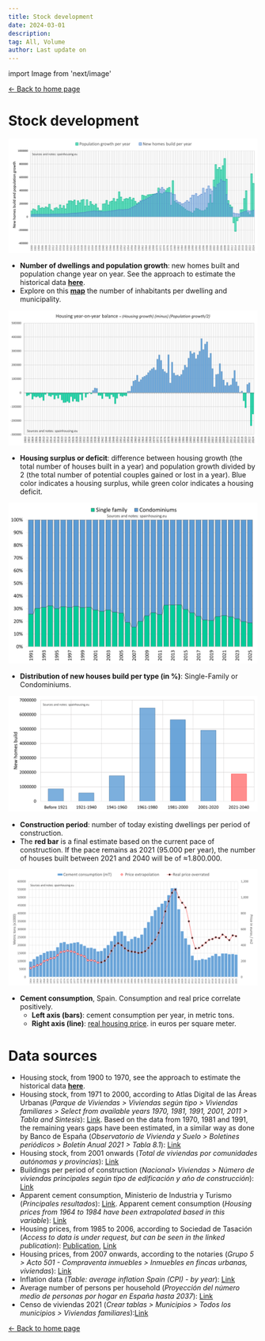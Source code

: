 ```yaml
---
title: Stock development
date: 2024-03-01
description:
tag: All, Volume
author: Last update on
---
```


import Image from 'next/image'

<div class="meta-line"><a class="meta-back" href="/">← Back to home page</a></div>

# Stock development

[![Número de viviendas](/images/stockyearly.png)](/images/stockyearly.png)

- **Number of dwellings and population growth**: new homes built and population change year on year. See the approach to estimate the historical data **[here](stocknotes)**.
- Explore on this **[map](housescarcity)** the number of inhabitants per dwelling and municipality.

[![Estoc y balance de viviendas](/images/stockbalance.png)](/images/stockbalance.png)

- **Housing surplus or deficit**: difference between housing growth (the total number of houses built in a year) and population growth divided by 2 (the total number of potential couples gained or lost in a year). Blue color indicates a housing surplus, while green color indicates a housing deficit.

[![Tipo de vivienda](/images/typehouse.png)](/images/typehouse.png)

- **Distribution of new houses build per type (in %)**: Single-Family or Condominiums.

[![Antiguedad de las viviendas](/images/stockperiods.png)](/images/stockperiods.png)

- **Construction period**: number of today existing dwellings per period of construction.
- The **red bar** is a final estimate based on the current pace of construction. If the pace remains as 2021 (95.000 per year), the number of houses built between 2021 and 2040 will be of ≈1.800.000.

[![Consumo de cemento](/images/cement.png)](/images/cement.png)

- **Cement consumption**, Spain. Consumption and real price correlate positively.
  - **Left axis (bars)**: cement consumption per year, in metric tons.
  - **Right axis (line)**: [real housing price](realprice). in euros per square meter.

# Data sources

- Housing stock, from 1900 to 1970, see the approach to estimate the historical data **[here](stocknotes)**.
- Housing stock, from 1971 to 2000, according to Atlas Digital de las Áreas Urbanas (_Parque de Viviendas > Viviendas según tipo > Viviendas familiares > Select from available years 1970, 1981, 1991, 2001, 2011 > Tabla and Sintesis_): [Link](https://atlasau.mitma.gob.es/#c=indicator&view=map1). Based on the data from 1970, 1981 and 1991, the remaining years gaps have been estimated, in a similar way as done by Banco de España (_Observatorio de Vivienda y Suelo > Boletines periódicos > Boletín Anual 2021 > Tabla 8.1_): [Link](https://www.mivau.gob.es/urbanismo-y-suelo/suelo/observatorio-de-vivienda-y-suelo)
- Housing stock, from 2001 onwards (_Total de viviendas por comunidades autónomas y provincias_): [Link](https://apps.fomento.gob.es/BoletinOnline2/?nivel=2&orden=33000000)
- Buildings per period of construction (_Nacional> Viviendas > Número de viviendas principales según tipo de edificación y año de construcción_): [Link](https://www.ine.es/dyngs/INEbase/es/operacion.htm?c=Estadistica_C&cid=1254736176952&menu=resultados&idp=1254735572981)
- Apparent cement consumption, Ministerio de Industria y Turismo (_Principales resultados_): [Link](https://industria.gob.es/es-es/estadisticas/paginas/estadistica-cemento.aspx). Apparent cement consumption (_Housing prices from 1964 to 1984 have been extrapolated based in this variable_): [Link](https://tematicas.org/sintesis-economica/indicadores-de-produccion-y-demanda-nacional/consumo-aparente-de-cemento/)
- Housing prices, from 1985 to 2006, according to Sociedad de Tasación (_Access to data is under request, but can be seen in the linked publication_): [Publication](https://www.st-tasacion.es/ext/pdf/estudios/sep19/2-Evolucion_de_Precios_de_Vivienda.pdf), [Link](https://www.st-tasacion.es/informe-de-tendencias-digital/)
- Housing prices, from 2007 onwards, according to the notaries (_Grupo 5 > Acto 501 - Compraventa inmuebles > Inmuebles en fincas urbanas, viviendas_): [Link](http://www.notariado.org/liferay/web/cien/estadisticas-al-completo)
- Inflation data (_Table: average inflation Spain (CPI) - by year_): [Link](https://www.inflation.eu/en/inflation-rates/spain/historic-inflation/cpi-inflation-spain.aspx)
- Average number of persons per household (_Proyección del número medio de personas por hogar en España hasta 2037_): [Link](https://www.epdata.es/proyeccion-numero-medio-personas-hogar-espana-2035/de078c7c-473a-4ade-bc1e-668b2a9677ae)
- Censo de viviendas 2021 (_Crear tablas > Municipios > Todos los municipios > Viviendas familiares_):[Link](https://www.ine.es/Censo2021/Inicio.do)

<div class="meta-line"><a class="meta-back" href="/">← Back to home page</a></div>
